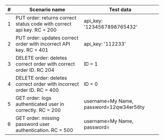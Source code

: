 
| # | Scenario name                                                         | Test data                               |
|---|-----------------------------------------------------------------------|-----------------------------------------|
| 1 | PUT order: returns correct status code with correct api key. RC = 200 | api_key: '1234567898765432'             |
| 2 | PUT order: updates correct order with incorrect API key. RC = 401     | api_key: '112233'                       |
| 3 | DELETE order: deletes correct order with correct order ID. RC 204     | ID = 1                                  |
| 4 | DELETE order: deletes correct order with incorrect order ID. RC = 400 | ID = 0                                  |
| 5 | GET order: logs authenticated user in correctly. RC = 200             | username=My Name, password=12qw34er56ty |
| 6 | GET order: missing password user authentication. RC = 500             | username=My Name, password=             |